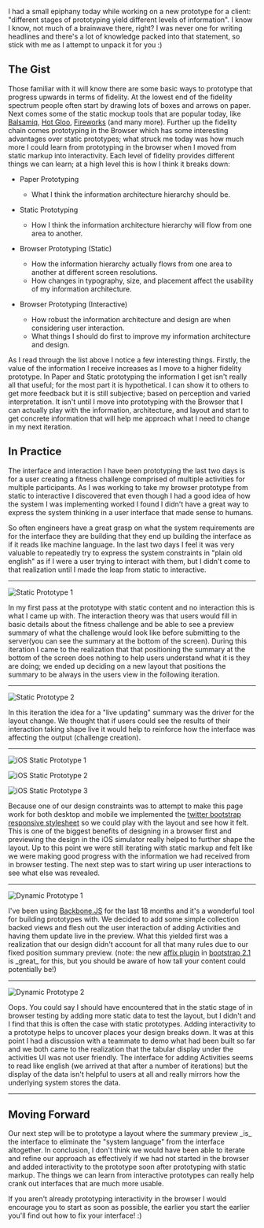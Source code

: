 I had a small epiphany today while working on a new prototype for a client:
"different stages of prototyping yield different levels of information". I know
I know, not much of a brainwave there, right? I was never one for writing
headlines and there's a lot of knowledge packed into that statement, so stick
with me as I attempt to unpack it for you :)

## The Gist

Those familiar with it will know there are some basic ways to prototype that
progress upwards in terms of fidelity. At the lowest end of the fidelity
spectrum people often start by drawing lots of boxes and arrows on paper. Next
comes some of the static mockup tools that are popular today, like
[Balsamiq](https://www.balsamiq.com/), [Hot Gloo](https://www.hotgloo.com/),
[Fireworks](https://www.adobe.com/products/fireworks.html) (and many more).
Further up the fidelity chain comes prototyping in the Browser which has some
interesting advantages over static prototypes; what struck me today was how much
more I could learn from prototyping in the browser when I moved from static
markup into interactivity. Each level of fidelity provides different things we
can learn; at a high level this is how I think it breaks down:

-   Paper Prototyping
    -   What I think the information architecture hierarchy should be.

-   Static Prototyping
    -   How I think the information architecture hierarchy will flow from one
        area to another.

-   Browser Prototyping (Static)
    -   How the information hierarchy actually flows from one area to another at
        different screen resolutions.
    -   How changes in typography, size, and placement affect the usability of
        my information architecture.

-   Browser Prototyping (Interactive)
    -   How robust the information architecture and design are when considering
        user interaction.
    -   What things I should do first to improve my information architecture and
        design.

As I read through the list above I notice a few interesting things. Firstly, the
value of the information I receive increases as I move to a higher fidelity
prototype. In Paper and Static prototyping the information I get isn't really
all that useful; for the most part it is hypothetical. I can show it to others
to get more feedback but it is still subjective; based on perception and varied
interpretation. It isn't until I move into prototyping with the Browser that I
can actually play with the information, architecture, and layout and start to
get concrete information that will help me approach what I need to change in my
next iteration.

## In Practice

The interface and interaction I have been prototyping the last two days is for a
user creating a fitness challenge comprised of multiple activities for multiple
participants. As I was working to take my browser prototype from static to
interactive I discovered that even though I had a good idea of how the system I
was implementing worked I found I didn't have a great way to express the system
thinking in a user interface that made sense to humans.

So often engineers have a great grasp on what the system requirements are for
the interface they are building that they end up building the interface as if it
reads like machine language. In the last two days I feel it was very valuable to
repeatedly try to express the system constraints in "plain old english" as if I
were a user trying to interact with them, but I didn't come to that realization
until I made the leap from static to interactive.

* * * * *

![Static Prototype
1](https://f.cl.ly/items/3D1t0k1K073g2o3h3L3a/static.prototype.1.png)

In my first pass at the prototype with static content and no interaction this is
what I came up with. The interaction theory was that users would fill in basic
details about the fitness challenge and be able to see a preview summary of what
the challenge would look like before submitting to the server(you can see the
summary at the bottom of the screen). During this iteration I came to the
realization that that positioning the summary at the bottom of the screen does
nothing to help users understand what it is they are doing; we ended up deciding
on a new layout that positions the summary to be always in the users view in the
following iteration.

* * * * *

![Static Prototype
2](https://f.cl.ly/items/1W1T340A0W0V3c2T1Y2f/static.prototype.2.png)

In this iteration the idea for a "live updating" summary was the driver for the
layout change. We thought that if users could see the results of their
interaction taking shape live it would help to reinforce how the interface was
affecting the output (challenge creation).

* * * * *

![iOS Static Prototype
1](https://f.cl.ly/items/0E41451o0B1f1V1J2w2W/iOS.prototype.1.png)

![iOS Static Prototype
2](https://f.cl.ly/items/1F3r351R0G2Q1D3Q3p0E/iOS.prototype.2.png)

![iOS Static Prototype
3](https://f.cl.ly/items/2a0C3T3b1q1m293m0g1y/iOS.prototype.3.png)

Because one of our design constraints was to attempt to make this page work for
both desktop and mobile we implemented the [twitter bootstrap responsive
stylesheet](https://twitter.github.com/bootstrap/scaffolding.html#responsive) so
we could play with the layout and see how it felt. This is one of the biggest
benefits of designing in a browser first and previewing the design in the iOS
simulator really helped to further shape the layout. Up to this point we were
still iterating with static markup and felt like we were making good progress
with the information we had received from in browser testing. The next step was
to start wiring up user interactions to see what else was revealed.

* * * * *

![Dynamic Prototype
1](https://f.cl.ly/items/0V4742133R030g453t1D/dynamic.prototype.1.png)

I've been using [Backbone.JS](https://documentcloud.github.com/backbone/) for the
last 18 months and it's a wonderful tool for building prototypes with. We
decided to add some simple collection backed views and flesh out the user
interaction of adding Activities and having them update live in the preview.
What this yielded first was a realization that our design didn't account for all
that many rules due to our fixed position summary preview. (note: the new [affix
plugin](https://twitter.github.com/bootstrap/javascript.html#affix) in [bootstrap
2.1](https://twitter.github.com/bootstrap/) is \_great\_ for this, but you should
be aware of how tall your content could potentially be!)

* * * * *

![Dynamic Prototype
2](https://f.cl.ly/items/2T2h3a1y232u2a1a3619/dynamic.prototype.2.png)

Oops. You could say I should have encountered that in the static stage of in
browser testing by adding more static data to test the layout, but I didn't and
I find that this is often the case with static prototypes. Adding interactivity
to a prototype helps to uncover places your design breaks down. It was at this
point I had a discussion with a teammate to demo what had been built so far and
we both came to the realization that the tabular display under the activities UI
was not user friendly. The interface for adding Activities seems to read like
english (we arrived at that after a number of iterations) but the display of the
data isn't helpful to users at all and really mirrors how the underlying system
stores the data.

* * * * *

## Moving Forward

Our next step will be to prototype a layout where the summary preview \_is\_ the
interface to eliminate the "system language" from the interface altogether. In
conclusion, I don't think we would have been able to iterate and refine our
approach as effectively if we had not started in the browser and added
interactivity to the prototype soon after prototyping with static markup. The
things we can learn from interactive prototypes can really help crank out
interfaces that are much more usable.

If you aren't already prototyping interactivity in the browser I would encourage
you to start as soon as possible, the earlier you start the earlier you'll find
out how to fix your interface! :)

